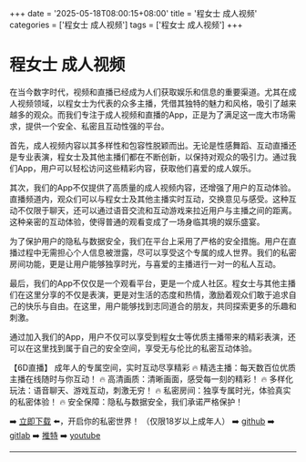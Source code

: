 +++
date = '2025-05-18T08:00:15+08:00'
title = '程女士 成人视频'
categories = ['程女士 成人视频']
tags = ['程女士 成人视频']
+++

# 程女士 成人视频

在当今数字时代，视频和直播已经成为人们获取娱乐和信息的重要渠道。尤其在成人视频领域，以程女士为代表的众多主播，凭借其独特的魅力和风格，吸引了越来越多的观众。而我们专注于成人视频和直播的App，正是为了满足这一庞大市场需求，提供一个安全、私密且互动性强的平台。

首先，成人视频内容以其多样性和包容性脱颖而出。无论是性感舞蹈、互动直播还是专业表演，程女士及其他主播们都在不断创新，以保持对观众的吸引力。通过我们App，用户可以轻松访问这些精彩内容，获取他们喜爱的成人娱乐。

其次，我们的App不仅提供了高质量的成人视频内容，还增强了用户的互动体验。直播频道内，观众们可以与程女士及其他主播实时互动，交换意见与感受。这种互动不仅限于聊天，还可以通过语音交流和互动游戏来拉近用户与主播之间的距离。这种亲密的互动体验，使得普通的观看变成了一场身临其境的娱乐盛宴。

为了保护用户的隐私与数据安全，我们在平台上采用了严格的安全措施。用户在直播过程中无需担心个人信息被泄露，尽可以享受这个专属的成人世界。我们的私密房间功能，更是让用户能够独享时光，与喜爱的主播进行一对一的私人互动。

最后，我们的App不仅仅是一个观看平台，更是一个成人社区。程女士与其他主播们在这里分享的不仅是表演，更是对生活的态度和热情，激励着观众们敢于追求自己的快乐与自由。在这里，用户能够找到志同道合的朋友，共同探索更多的乐趣和刺激。

通过加入我们的App，用户不仅可以享受到程女士等优质主播带来的精彩表演，还可以在这里找到属于自己的安全空间，享受无与伦比的私密互动体验。

【6D直播】
成年人的专属空间，实时互动尽享精彩
🔥 精选主播：每天数百位优质主播在线随时与你互动！
🔥 高清画质：清晰画面，感受每一刻的精彩！
🔥 多样化玩法：语音聊天、游戏互动，刺激无穷！
🔥 私密房间：独享专属时光，体验真实的私密体验！
🔥 安全保障：隐私与数据安全，我们承诺严格保护！

➡️ [立即下载](https://down123.s3.ap-east-1.amazonaws.com/index.html?channelCode=blog) ⬅️，开启你的私密世界！ （仅限18岁以上成年人）
➡️ [github](https://aldult-live.github.io/)
➡️ [gitlab](https://seo-09598d.gitlab.io/)
➡️ [推特](https://x.com/wegame33)
➡️ [youtube](https://www.youtube.com/@6Dlive)

---
